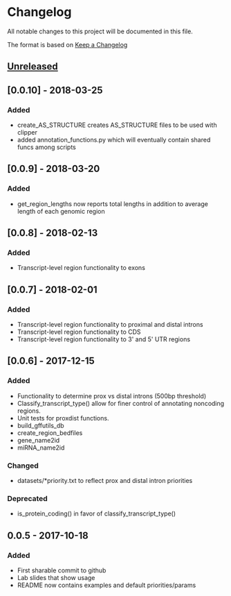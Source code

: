 # Changelog
All notable changes to this project will be documented in this file.

The format is based on [Keep a Changelog](http://keepachangelog.com/en/1.0.0/)

## [Unreleased]

## [0.0.10] - 2018-03-25
### Added
- create_AS_STRUCTURE creates AS_STRUCTURE files to be used with clipper
- added annotation_functions.py which will eventually contain shared funcs among scripts

## [0.0.9] - 2018-03-20
### Added
- get_region_lengths now reports total lengths in addition to average length of each genomic region

## [0.0.8] - 2018-02-13
### Added
- Transcript-level region functionality to exons

## [0.0.7] - 2018-02-01
### Added
- Transcript-level region functionality to proximal and distal introns
- Transcript-level region functionality to CDS
- Transcript-level region functionality to 3' and 5' UTR regions

## [0.0.6] - 2017-12-15
### Added
- Functionality to determine prox vs distal introns (500bp threshold)
- Classify_transcript_type() allow for finer control of annotating noncoding regions.
- Unit tests for proxdist functions.
- build_gffutils_db
- create_region_bedfiles
- gene_name2id
- miRNA_name2id

### Changed
- datasets/*priority.txt to reflect prox and distal intron priorities

### Deprecated
- is_protein_coding() in favor of classify_transcript_type()

## 0.0.5 - 2017-10-18
### Added
- First sharable commit to github
- Lab slides that show usage
- README now contains examples and default priorities/params

[Unreleased]: https://github.com/byee4/annotator...HEAD

